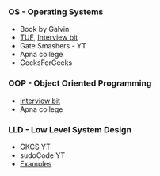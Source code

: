 ### OS - Operating Systems
  - Book by Galvin
  - [TUF](https://takeuforward.org/interviews/must-do-questions-for-dbms-cn-os-interviews-sde-core-sheet/), [Interview bit](https://www.interviewbit.com/operating-system-interview-questions/)
  - Gate Smashers - YT
  - Apna college
  - GeeksForGeeks

### OOP - Object Oriented Programming
  - [interview bit](https://www.interviewbit.com/oops-interview-questions/)
  - Apna college

### LLD - Low Level System Design
  - GKCS YT
  - sudoCode YT
  - [Examples](https://github.com/tssovi/grokking-the-object-oriented-design-interview)
